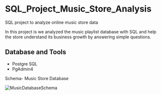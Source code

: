 # SQL_Project_Music_Store_Analysis
SQL project to analyze online music store data

In this project is we analyzed the music playlist database with SQL and help the store understand its business growth by answering simple questions.

## Database and Tools
* Postgre SQL
* PgAdmin4

Schema- Music Store Database 

![MusicDatabaseSchema](https://github.com/Pooja-Upadhyaya/MusicStore_Analysis/assets/97398023/a6b458a3-dab4-4d70-8f7d-534eafff5d31)

